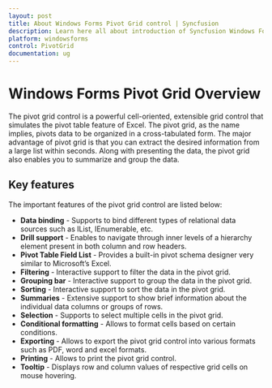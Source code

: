 ```yaml
---
layout: post
title: About Windows Forms Pivot Grid control | Syncfusion
description: Learn here all about introduction of Syncfusion Windows Forms Pivot Grid control, its elements and more details.
platform: windowsforms
control: PivotGrid
documentation: ug
---
```


# Windows Forms Pivot Grid Overview

The pivot grid control is a powerful cell-oriented, extensible grid control that simulates the pivot table feature of Excel. The pivot grid, as the name implies, pivots data to be organized in a cross-tabulated form. The major advantage of pivot grid is that you can extract the desired information from a large list within seconds. Along with presenting the data, the pivot grid also enables you to summarize and group the data.

## Key features

The important features of the pivot grid control are listed below:

* **Data binding** - Supports to bind different types of relational data sources such as IList, IEnumerable, etc.
* **Drill support** - Enables to navigate through inner levels of a hierarchy element present in both column and row headers.
* **Pivot Table Field List** - Provides a built-in pivot schema designer very similar to Microsoft’s Excel.
* **Filtering** - Interactive support to filter the data in the pivot grid.
* **Grouping bar** - Interactive support to group the data in the pivot grid.
* **Sorting** - Interactive support to sort the data in the pivot grid.
* **Summaries** - Extensive support to show brief information about the individual data columns or groups of rows.
* **Selection** - Supports to select multiple cells in the pivot grid.
* **Conditional formatting** - Allows to format cells based on certain conditions.
* **Exporting** - Allows to export the pivot grid control into various formats such as PDF, word and excel formats.
* **Printing** - Allows to print the pivot grid control.
* **Tooltip** - Displays row and column values of respective grid cells on mouse hovering.
